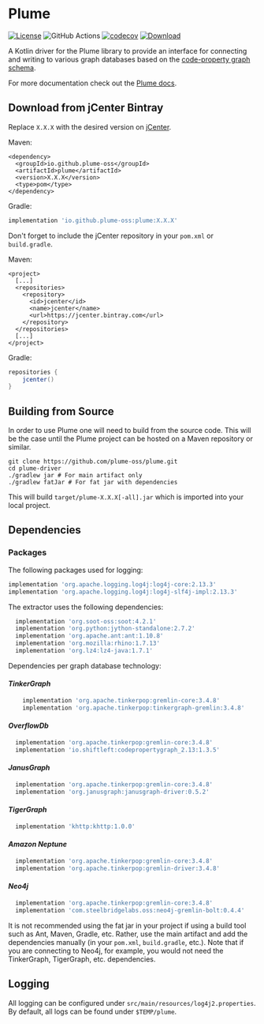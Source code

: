 # Plume
[![License](https://img.shields.io/badge/License-Apache%202.0-blue.svg)](https://opensource.org/licenses/Apache-2.0)
![GitHub Actions](https://github.com/plume-oss/plume/workflows/CI/badge.svg)
[![codecov](https://codecov.io/gh/plume-oss/plume/branch/develop/graph/badge.svg)](https://codecov.io/gh/plume-oss/plume)
[![Download](https://api.bintray.com/packages/plume-oss/maven/plume/images/download.svg)](https://bintray.com/plume-oss/maven/plume-core/_latestVersion)

A Kotlin driver for the Plume library to provide an interface for connecting and writing to various graph databases based
on the [code-property graph schema](https://github.com/ShiftLeftSecurity/codepropertygraph/blob/master/codepropertygraph/src/main/resources/schemas/base.json).

For more documentation check out the [Plume docs](https://plume-oss.github.io/plume-docs/).

## Download from jCenter Bintray

Replace `X.X.X` with the desired version on [jCenter](https://bintray.com/plume-oss/maven/plume-core/_latestVersion).

Maven:
```mxml
<dependency>
  <groupId>io.github.plume-oss</groupId>
  <artifactId>plume</artifactId>
  <version>X.X.X</version>
  <type>pom</type>
</dependency>
```

Gradle:
```groovy
implementation 'io.github.plume-oss:plume:X.X.X'
```

Don't forget to include the jCenter repository in your `pom.xml` or `build.gradle`.

Maven:
```mxml
<project>
  [...]
  <repositories>
    <repository>
      <id>jcenter</id>
      <name>jcenter</name>
      <url>https://jcenter.bintray.com</url>
    </repository>
  </repositories>
  [...]
</project>
```

Gradle:
```groovy
repositories {
    jcenter()
}
```

## Building from Source

In order to use Plume one will need to build from the source code. This will be the case until the Plume project
can be hosted on a Maven repository or similar.

```shell script
git clone https://github.com/plume-oss/plume.git
cd plume-driver
./gradlew jar # For main artifact only
./gradlew fatJar # For fat jar with dependencies
```
This will build `target/plume-X.X.X[-all].jar` which is imported into your local project.

## Dependencies

### Packages

The following packages used for logging:

```groovy
implementation 'org.apache.logging.log4j:log4j-core:2.13.3'
implementation 'org.apache.logging.log4j:log4j-slf4j-impl:2.13.3'
```

The extractor uses the following dependencies:
```groovy
  implementation 'org.soot-oss:soot:4.2.1'
  implementation 'org.python:jython-standalone:2.7.2'
  implementation 'org.apache.ant:ant:1.10.8'
  implementation 'org.mozilla:rhino:1.7.13'
  implementation 'org.lz4:lz4-java:1.7.1'
```

Dependencies per graph database technology:

#### _TinkerGraph_
```groovy
    implementation 'org.apache.tinkerpop:gremlin-core:3.4.8'
    implementation 'org.apache.tinkerpop:tinkergraph-gremlin:3.4.8'
```
#### _OverflowDb_
```groovy
  implementation 'org.apache.tinkerpop:gremlin-core:3.4.8'
  implementation 'io.shiftleft:codepropertygraph_2.13:1.3.5'
```
#### _JanusGraph_
```groovy
  implementation 'org.apache.tinkerpop:gremlin-core:3.4.8'
  implementation 'org.janusgraph:janusgraph-driver:0.5.2'
```
#### _TigerGraph_
```groovy
  implementation 'khttp:khttp:1.0.0'
```
#### _Amazon Neptune_
```groovy
  implementation 'org.apache.tinkerpop:gremlin-core:3.4.8'
  implementation 'org.apache.tinkerpop:gremlin-driver:3.4.8'
```
#### _Neo4j_
```groovy
  implementation 'org.apache.tinkerpop:gremlin-core:3.4.8'
  implementation 'com.steelbridgelabs.oss:neo4j-gremlin-bolt:0.4.4'
```

It is not recommended using the fat jar in your project if using a build tool such as Ant, Maven, Gradle, etc. Rather,
use the main artifact and add the dependencies manually (in your `pom.xml`, `build.gradle`, etc.). Note that if you are
connecting to Neo4j, for example, you would not need the TinkerGraph, TigerGraph, etc. dependencies.

## Logging

All logging can be configured under `src/main/resources/log4j2.properties`. By default, all logs can be found under
`$TEMP/plume`.